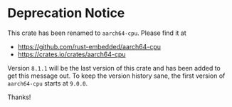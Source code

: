 # Deprecation Notice

This crate has been renamed to `aarch64-cpu`. Please find it at
- https://github.com/rust-embedded/aarch64-cpu
- https://crates.io/crates/aarch64-cpu

Version `8.1.1` will be the last version of this crate and has been added to get this message out.
To keep the version history sane, the first version of `aarch64-cpu` starts at `9.0.0`.

Thanks!
